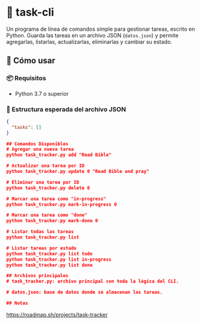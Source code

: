 # 📝 task-cli

Un programa de línea de comandos simple para gestionar tareas, escrito en Python. Guarda las tareas en un archivo JSON (`datos.json`) y permite agregarlas, listarlas, actualizarlas, eliminarlas y cambiar su estado.

## 🚀 Cómo usar

### 📦 Requisitos

-   Python 3.7 o superior

### 📁 Estructura esperada del archivo JSON

```json
{
  "tasks": []
}

## Comandos Disponibles
# Agregar una nueva tarea
python task_tracker.py add "Read Bible"

# Actualizar una tarea por ID
python task_tracker.py update 0 "Read Bible and pray"

# Eliminar una tarea por ID
python task_tracker.py delete 0

# Marcar una tarea como "in-progress"
python task_tracker.py mark-in-progress 0

# Marcar una tarea como "done"
python task_tracker.py mark-done 0

# Listar todas las tareas
python task_tracker.py list

# Listar tareas por estado
python task_tracker.py list todo
python task_tracker.py list in-progress
python task_tracker.py list done

## Archivos principales
# task_tracker.py: archivo principal con toda la lógica del CLI.

# datos.json: base de datos donde se almacenan las tareas.

## Notas
```

https://roadmap.sh/projects/task-tracker
